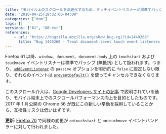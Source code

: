 ```yaml
---
title: "モバイル上のスクロールを高速化するため、タッチイベントリスナーが標準でパッシブとなりました"
date: "2018-04-25T18:02:00-04:00"
categories: ["dom"]
tags: []
versions: ["61", "68-esr"]
references:
    - url: "https://bugzilla.mozilla.org/show_bug.cgi?id=1449268"
      title: "Bug 1449268 - Treat document-level touch event listeners as passive. (Chrome scrolling intervention)"
---
```

Firefox 61 以降、`window`、`document`、`document.body` 上の `touchstart` および `touchmove` イベントリスナーは標準でパッシブ (無抵抗) として扱われます。つまり、[`addEventListener`](https://developer.mozilla.org/docs/Web/API/EventTarget/addEventListener) の `passive` オプションを明示的に `false` に設定しない限り、それらのイベントは [`preventDefault()`](https://developer.mozilla.org/docs/Web/API/Event/preventDefault) を使ってキャンセルできなくなります。

このスクロール介入は、[Google Developers サイトの記事](https://developers.google.com/web/updates/2017/01/scrolling-intervention) で説明されている通り、モバイル端末上でのスクロールパフォーマンス向上を目的としたものです。2017 年 1 月公開の Chrome 56 が既にこの新しい挙動を採用していることから、互換性リスクは低いはずです。

**更新**: [Firefox 70](https://www.fxsitecompat.dev/ja/docs/2019/ontouchstart-ontouchmove-event-handlers-are-now-passive-by-default/) で同様の変更が `ontouchstart` と `ontouchmove` イベントハンドラーに対して行われました。

